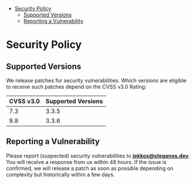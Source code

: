 <!-- START doctoc generated TOC please keep comment here to allow auto update -->
<!-- DON'T EDIT THIS SECTION, INSTEAD RE-RUN doctoc TO UPDATE -->


- [Security Policy](#security-policy)
  - [Supported Versions](#supported-versions)
  - [Reporting a Vulnerability](#reporting-a-vulnerability)

<!-- END doctoc generated TOC please keep comment here to allow auto update -->

# Security Policy

## Supported Versions

We release patches for security vulnerabilities. Which versions are eligible to receive such patches depend on the CVSS v3.0 Rating:

| CVSS v3.0 | Supported Versions                                 |
| --------- | -------------------------------------------------- |
| 7.3       | 3.3.5                                              |
| 9.8       | 3.3.6                                              |

## Reporting a Vulnerability

Please report (suspected) security vulnerabilities to **[jekkos@steganos.dev](mailto:jekkos@stegenos.dev)**. You will receive a response from us within 48 hours. If the issue is confirmed, we will release a patch as soon as possible depending on complexity but historically within a few days.
